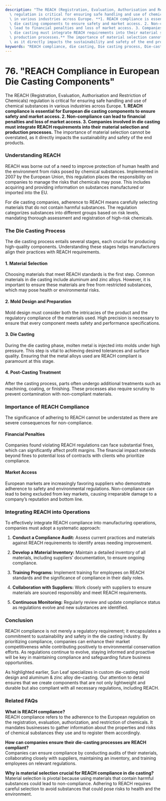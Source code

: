 ```yaml
---
description: "The REACH (Registration, Evaluation, Authorisation and Restriction of Chemicals)\
  \ regulation is critical for ensuring safe handling and use of chemical substances\
  \ in various industries across Europe. **1. REACH compliance is essential for European\
  \ die casting components to ensure safety and market access. 2. Non-compliance can\
  \ lead to financial penalties and loss of market access. 3. Companies involved in\
  \ die casting must integrate REACH requirements into their material selection and\
  \ production processes.** The importance of material selection cannot be overstated,\
  \ as it directly impacts the sustainability and safety of the end products."
keywords: "REACH compliance, die casting, Die casting process, Die-cast aluminum"
---
```

# 76. "REACH Compliance in European Die Casting Components"

The REACH (Registration, Evaluation, Authorisation and Restriction of Chemicals) regulation is critical for ensuring safe handling and use of chemical substances in various industries across Europe. **1. REACH compliance is essential for European die casting components to ensure safety and market access. 2. Non-compliance can lead to financial penalties and loss of market access. 3. Companies involved in die casting must integrate REACH requirements into their material selection and production processes.** The importance of material selection cannot be overstated, as it directly impacts the sustainability and safety of the end products.

### Understanding REACH

REACH was borne out of a need to improve protection of human health and the environment from risks posed by chemical substances. Implemented in 2007 by the European Union, this regulation places the responsibility on companies to manage the risks that chemicals may pose. This includes acquiring and providing information on substances manufactured or imported into the EU. 

For die casting companies, adherence to REACH means carefully selecting materials that do not contain harmful substances. The regulation categorizes substances into different groups based on risk levels, mandating thorough assessment and registration of high-risk chemicals. 

### The Die Casting Process

The die casting process entails several stages, each crucial for producing high-quality components. Understanding these stages helps manufacturers align their practices with REACH requirements.

#### 1. Material Selection
Choosing materials that meet REACH standards is the first step. Common materials in die casting include aluminum and zinc alloys. However, it is important to ensure these materials are free from restricted substances, which may pose health or environmental risks.

#### 2. Mold Design and Preparation
Mold design must consider both the intricacies of the product and the regulatory compliance of the materials used. High precision is necessary to ensure that every component meets safety and performance specifications.

#### 3. Die Casting
During the die casting phase, molten metal is injected into molds under high pressure. This step is vital to achieving desired tolerances and surface quality. Ensuring that the metal alloys used are REACH compliant is paramount at this stage.

#### 4. Post-Casting Treatment
After the casting process, parts often undergo additional treatments such as machining, coating, or finishing. These processes also require scrutiny to prevent contamination with non-compliant materials.

### Importance of REACH Compliance

The significance of adhering to REACH cannot be understated as there are severe consequences for non-compliance. 

#### Financial Penalties
Companies found violating REACH regulations can face substantial fines, which can significantly affect profit margins. The financial impact extends beyond fines to potential loss of contracts with clients who prioritize compliance.

#### Market Access
European markets are increasingly favoring suppliers who demonstrate adherence to safety and environmental regulations. Non-compliance can lead to being excluded from key markets, causing irreparable damage to a company’s reputation and bottom line.

### Integrating REACH into Operations

To effectively integrate REACH compliance into manufacturing operations, companies must adopt a systematic approach:

1. **Conduct a Compliance Audit:** Assess current practices and materials against REACH requirements to identify areas needing improvement.
   
2. **Develop a Material Inventory:** Maintain a detailed inventory of all materials, including suppliers’ documentation, to ensure ongoing compliance.

3. **Training Programs:** Implement training for employees on REACH standards and the significance of compliance in their daily roles.
   
4. **Collaboration with Suppliers:** Work closely with suppliers to ensure materials are sourced responsibly and meet REACH requirements.
   
5. **Continuous Monitoring:** Regularly review and update compliance status as regulations evolve and new substances are identified.

### Conclusion

REACH compliance is not merely a regulatory requirement; it encapsulates a commitment to sustainability and safety in the die casting industry. By prioritizing compliance, companies can enhance their market competitiveness while contributing positively to environmental conservation efforts. As regulations continue to evolve, staying informed and proactive will be key in maintaining compliance and safeguarding future business opportunities.

As highlighted earlier, Sun Leaf specializes in custom die-casting mold design and aluminum & zinc alloy die-casting. Our attention to detail ensures that we create components that are not only lightweight and durable but also compliant with all necessary regulations, including REACH. 

### Related FAQs

**What is REACH compliance?**  
REACH compliance refers to the adherence to the European regulation on the registration, evaluation, authorization, and restriction of chemicals. It mandates businesses to gather information about the properties and risks of chemical substances they use and to register them accordingly.

**How can companies ensure their die-casting processes are REACH compliant?**  
Companies can ensure compliance by conducting audits of their materials, collaborating closely with suppliers, maintaining an inventory, and training employees on relevant regulations.

**Why is material selection crucial for REACH compliance in die casting?**  
Material selection is pivotal because using materials that contain harmful substances could lead to non-compliance. Adhering to REACH requires careful selection to avoid substances that could pose risks to health and the environment.
